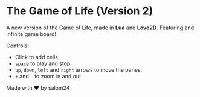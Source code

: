 # The Game of Life (Version 2)

A new version of the Game of Life, made in **Lua** and **Love2D**.
Featuring and infinite game board!

Controls:
- Click to add cells.
- `space` to play and stop.
- `up`, `down`, `left` and `right` arrows to move the panes.
- `+` and `-` to zoom in and out.

Made with ❤️ by salom24

